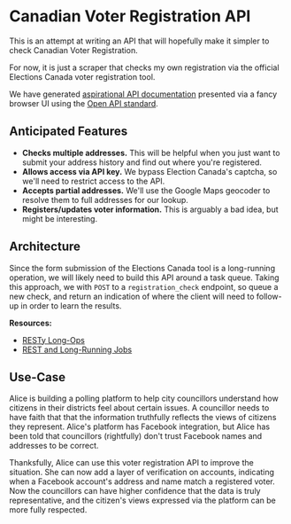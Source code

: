 # Canadian Voter Registration API

This is an attempt at writing an API that will hopefully make it
simpler to check Canadian Voter Registration.

For now, it is just a scraper that checks my own registration via the
official Elections Canada voter registration tool.

We have generated [aspirational API
documentation](http://petstore.swagger.io/?url=https://raw.githubusercontent.com/patcon/can-ereg-api/master/spec/swagger.json)
presented via a fancy browser UI using the [Open API
standard](https://www.openapis.org/).

## Anticipated Features

* **Checks multiple addresses.** This will be helpful when you just want to
  submit your address history and find out where you're registered.
* **Allows access via API key.** We bypass Election Canada's captcha, so we'll
  need to restrict access to the API.
* **Accepts partial addresses.** We'll use the Google Maps geocoder to
  resolve them to full addresses for our lookup.
* **Registers/updates voter information.** This is arguably a bad idea,
  but might be interesting.

## Architecture

Since the form submission of the Elections Canada tool is a long-running
operation, we will likely need to build this API around a task queue.
Taking this approach, we with `POST` to a `registration_check` endpoint,
so queue a new check, and return an indication of where the client will
need to follow-up in order to learn the results.

**Resources:**

* [RESTy Long-Ops](http://billhiggins.us/blog/2011/04/27/resty-long-ops/)
* [REST and Long-Running Jobs](http://farazdagi.com/blog/2014/rest-long-running-jobs/)

## Use-Case

Alice is building a polling platform to help city councillors understand
how citizens in their districts feel about certain issues. A councillor
needs to have faith that that the information truthfully reflects the
views of citizens they represent. Alice's platform has Facebook
integration, but Alice has been told that councillors (rightfully) don't
trust Facebook names and addresses to be correct.

Thanksfully, Alice can use this voter registration API to improve the
situation. She can now add a layer of verification on accounts,
indicating when a Facebook account's address and name match a registered
voter. Now the councillors can have higher confidence that the data is
truly representative, and the citizen's views expressed via the platform
can be more fully respected.
